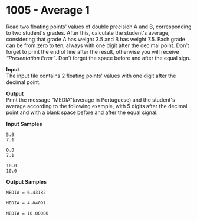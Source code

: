 # 1005 - Average 1

Read two floating points' values of double precision A and B, corresponding to two student's grades. After this, calculate the student's average, considering that grade A has weight 3.5 and B has weight 7.5. Each grade can be from zero to ten, always with one digit after the decimal point. Don’t forget to print the end of line after the result, otherwise you will receive *“Presentation Error”*. Don’t forget the space before and after the equal sign.

**Input**<br>
The input file contains 2 floating points' values with one digit after the decimal point.

**Output**<br>
Print the message "MEDIA"(average in Portuguese) and the student's average according to the following example, with 5 digits after the decimal point and with a blank space before and after the equal signal.

**Input Samples**
```
5.0
7.1    
```
```
0.0
7.1    
```
```
10.0
10.0  
```

**Output Samples**
```
MEDIA = 6.43182
```
```
MEDIA = 4.84091
```
```
MEDIA = 10.00000
```